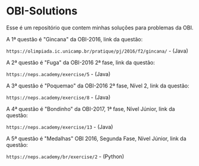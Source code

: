 # OBI-Solutions
Esse é um repositório que contem minhas soluções para problemas da OBI.

A 1ª questão é "Gincana" da OBI-2016, link da questão:

`https://olimpiada.ic.unicamp.br/pratique/pj/2016/f2/gincana/` -  (Java)

A 2ª questão é "Fuga" da OBI-2016 2ª fase, link da questão:

`https://neps.academy/exercise/5` - (Java)

A 3ª questão é "Poquemao" da OBI-2016 2ª fase, Nível 2, link da questão:

`https://neps.academy/exercise/8` -  (Java)

A 4ª questão é "Bondinho" da OBI-2017, 1ª fase, Nível Júnior, link da questão:

`https://neps.academy/exercise/13` - (Java)

A 5ª questão é "Medalhas" OBI 2016, Segunda Fase, Nível Júnior, link da questão:

`https://neps.academy/br/exercise/2` - (Python)


